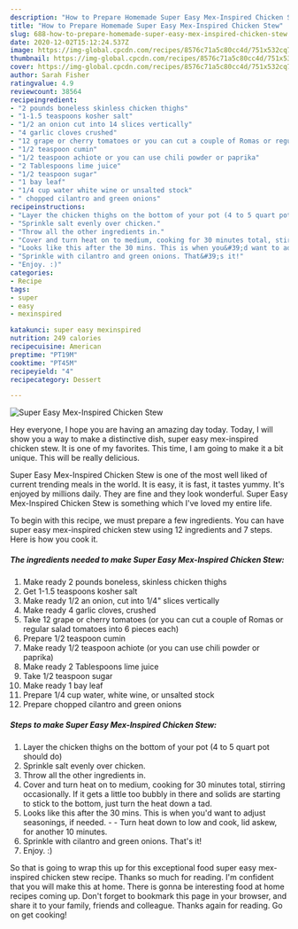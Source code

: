 ```yaml
---
description: "How to Prepare Homemade Super Easy Mex-Inspired Chicken Stew"
title: "How to Prepare Homemade Super Easy Mex-Inspired Chicken Stew"
slug: 688-how-to-prepare-homemade-super-easy-mex-inspired-chicken-stew
date: 2020-12-02T15:12:24.537Z
image: https://img-global.cpcdn.com/recipes/8576c71a5c80cc4d/751x532cq70/super-easy-mex-inspired-chicken-stew-recipe-main-photo.jpg
thumbnail: https://img-global.cpcdn.com/recipes/8576c71a5c80cc4d/751x532cq70/super-easy-mex-inspired-chicken-stew-recipe-main-photo.jpg
cover: https://img-global.cpcdn.com/recipes/8576c71a5c80cc4d/751x532cq70/super-easy-mex-inspired-chicken-stew-recipe-main-photo.jpg
author: Sarah Fisher
ratingvalue: 4.9
reviewcount: 38564
recipeingredient:
- "2 pounds boneless skinless chicken thighs"
- "1-1.5 teaspoons kosher salt"
- "1/2 an onion cut into 14 slices vertically"
- "4 garlic cloves crushed"
- "12 grape or cherry tomatoes or you can cut a couple of Romas or regular salad tomatoes into 6 pieces each"
- "1/2 teaspoon cumin"
- "1/2 teaspoon achiote or you can use chili powder or paprika"
- "2 Tablespoons lime juice"
- "1/2 teaspoon sugar"
- "1 bay leaf"
- "1/4 cup water white wine or unsalted stock"
- " chopped cilantro and green onions"
recipeinstructions:
- "Layer the chicken thighs on the bottom of your pot (4 to 5 quart pot should do)"
- "Sprinkle salt evenly over chicken."
- "Throw all the other ingredients in."
- "Cover and turn heat on to medium, cooking for 30 minutes total, stirring occasionally. If it gets a little too bubbly in there and solids are starting to stick to the bottom, just turn the heat down a tad."
- "Looks like this after the 30 mins. This is when you&#39;d want to adjust seasonings, if needed.  Turn heat down to low and cook, lid askew, for another 10 minutes."
- "Sprinkle with cilantro and green onions. That&#39;s it!"
- "Enjoy. :)"
categories:
- Recipe
tags:
- super
- easy
- mexinspired

katakunci: super easy mexinspired 
nutrition: 249 calories
recipecuisine: American
preptime: "PT19M"
cooktime: "PT45M"
recipeyield: "4"
recipecategory: Dessert

---
```



![Super Easy Mex-Inspired Chicken Stew](https://img-global.cpcdn.com/recipes/8576c71a5c80cc4d/751x532cq70/super-easy-mex-inspired-chicken-stew-recipe-main-photo.jpg)

Hey everyone, I hope you are having an amazing day today. Today, I will show you a way to make a distinctive dish, super easy mex-inspired chicken stew. It is one of my favorites. This time, I am going to make it a bit unique. This will be really delicious.



Super Easy Mex-Inspired Chicken Stew is one of the most well liked of current trending meals in the world. It is easy, it is fast, it tastes yummy. It's enjoyed by millions daily. They are fine and they look wonderful. Super Easy Mex-Inspired Chicken Stew is something which I've loved my entire life.


To begin with this recipe, we must prepare a few ingredients. You can have super easy mex-inspired chicken stew using 12 ingredients and 7 steps. Here is how you cook it.

<!--inarticleads1-->

##### The ingredients needed to make Super Easy Mex-Inspired Chicken Stew:

1. Make ready 2 pounds boneless, skinless chicken thighs
1. Get 1-1.5 teaspoons kosher salt
1. Make ready 1/2 an onion, cut into 1/4&#34; slices vertically
1. Make ready 4 garlic cloves, crushed
1. Take 12 grape or cherry tomatoes (or you can cut a couple of Romas or regular salad tomatoes into 6 pieces each)
1. Prepare 1/2 teaspoon cumin
1. Make ready 1/2 teaspoon achiote (or you can use chili powder or paprika)
1. Make ready 2 Tablespoons lime juice
1. Take 1/2 teaspoon sugar
1. Make ready 1 bay leaf
1. Prepare 1/4 cup water, white wine, or unsalted stock
1. Prepare  chopped cilantro and green onions




<!--inarticleads2-->

##### Steps to make Super Easy Mex-Inspired Chicken Stew:

1. Layer the chicken thighs on the bottom of your pot (4 to 5 quart pot should do)
1. Sprinkle salt evenly over chicken.
1. Throw all the other ingredients in.
1. Cover and turn heat on to medium, cooking for 30 minutes total, stirring occasionally. If it gets a little too bubbly in there and solids are starting to stick to the bottom, just turn the heat down a tad.
1. Looks like this after the 30 mins. This is when you&#39;d want to adjust seasonings, if needed. -  - Turn heat down to low and cook, lid askew, for another 10 minutes.
1. Sprinkle with cilantro and green onions. That&#39;s it!
1. Enjoy. :)




So that is going to wrap this up for this exceptional food super easy mex-inspired chicken stew recipe. Thanks so much for reading. I'm confident that you will make this at home. There is gonna be interesting food at home recipes coming up. Don't forget to bookmark this page in your browser, and share it to your family, friends and colleague. Thanks again for reading. Go on get cooking!
